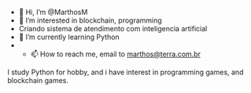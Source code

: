 - 👋 Hi, I’m @MarthosM
- 👀 I’m interested in blockchain, programming
- Criando sistema de atendimento com inteligencia artificial
- 🌱 I’m currently learning Python
- - 📫 How to reach me, email to marthos@terra.com.br

<!---
MarthosM/MarthosM is a ✨ special ✨ repository because its `README.md` (this file) appears on your GitHub profile.
You can click the Preview link to take a look at your changes.
--->

I study Python for hobby, and i have interest in programming games, and blockchain games.

